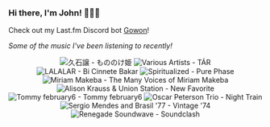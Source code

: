 ### Hi there, I'm John! 🏄🏻‍♂️

Check out my Last.fm Discord bot [Gowon](http://gowon.ca)!

_Some of the music I've been listening to recently!_


<!-- lastfm -->
<p align="center"><img src="https://lastfm.freetls.fastly.net/i/u/64s/74ca9aa62695491983348cc6d26deb34.jpg" title="久石譲 - もののけ姫"> <img src="https://lastfm.freetls.fastly.net/i/u/64s/97b22f27f1e72e3e0feb1d323550af1a.jpg" title="Various Artists - TÁR"> <img src="https://lastfm.freetls.fastly.net/i/u/64s/5084d51a46c5884214f34c1c48842559.jpg" title="LALALAR - Bi Cinnete Bakar"> <img src="https://lastfm.freetls.fastly.net/i/u/64s/a795cd8b8be6856d4205f811e1f4a280.jpg" title="Spiritualized - Pure Phase"> <img src="https://lastfm.freetls.fastly.net/i/u/64s/f176bb339a0ebb5bf8c6d9b6305d9493.jpg" title="Miriam Makeba - The Many Voices of Miriam Makeba"> <img src="https://lastfm.freetls.fastly.net/i/u/64s/1a6e81c7cbbe4f9d91b7e7af1e9f61cd.jpg" title="Alison Krauss & Union Station - New Favorite"> <img src="https://lastfm.freetls.fastly.net/i/u/64s/8ed1bc6e0878c695f1ab57f83e269dcc.jpg" title="Tommy february6 - Tommy february6"> <img src="https://lastfm.freetls.fastly.net/i/u/64s/0cda63e37aab3662caa25518aaf76fec.jpg" title="Oscar Peterson Trio - Night Train"> <img src="https://lastfm.freetls.fastly.net/i/u/64s/d22ae97a58a9b4564a9698ccb19f5025.jpg" title="Sergio Mendes and Brasil '77 - Vintage '74"> <img src="https://lastfm.freetls.fastly.net/i/u/64s/ac9b506548a542cda01c288ad464e9c4.png" title="Renegade Soundwave - Soundclash"> </p>

